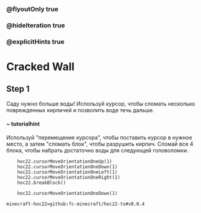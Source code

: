 ### @flyoutOnly true
### @hideIteration true
### @explicitHints true


# Cracked Wall

## Step 1  
Саду нужно больше воды! Используй курсор, чтобы сломать несколько поврежденных кирпичей и позволить воде течь дальше.  

#### ~ tutorialhint  
Используй "перемещение курсора", чтобы поставить курсор в нужное место, а затем "сломать блок", чтобы разрушить кирпич. Сломай все 4 блока, чтобы набрать достаточно воды для следующей головоломки.  


```ghost
    hoc22.cursorMoveOrientationOneUp(1)
    hoc22.cursorMoveOrientationOneDown(1)
    hoc22.cursorMoveOrientationOneLeft(1)
    hoc22.cursorMoveOrientationOneRight(1)
    hoc22.breakBlock()
```
```template
    hoc22.cursorMoveOrientationOneDown(1) 
```
```package
minecraft-hoc22=github:fc-minecraft/hoc22-ts#v0.0.4
```